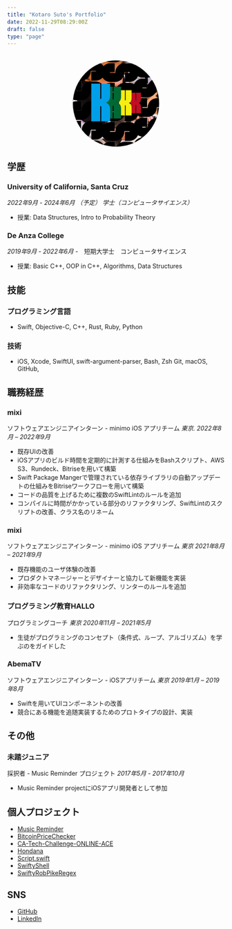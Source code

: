 ```yaml
---
title: "Kotaro Suto's Portfolio"
date: 2022-11-29T08:29:00Z
draft: false
type: "page"
---
```

<meta name="google-site-verification" content="-NAsw02ImQs2Tl-PXGGWMQlxtOOqG50_mPqdqoIkB9c" />
<meta name="format-detection" content="telephone=no">
<br>

<img src="/images/twitterIcon.jpg" id="icon" alt="My Twitter Icon Image">

<style>
#icon {
    border-radius: 50%;
    height: 200px;
    width: 200px;
    display: block;
    margin: auto;
}
</style>

## 学歴
### **University of California, Santa Cruz** 
*2022年9月 - 2024年6月 （予定） 学士（コンピュータサイエンス）*
- 授業: Data Structures, Intro to Probability Theory
### **De Anza College** 
*2019年9月 - 2022年6月*
-　短期大学士　コンピュータサイエンス
- 授業: Basic C++, OOP in C++, Algorithms, Data Structures

## 技能
### プログラミング言語
- Swift, Objective-C, C++, Rust, Ruby, Python
### 技術
  - iOS, Xcode, SwiftUI, swift-argument-parser, Bash, Zsh Git, macOS, GitHub,

## 職務経歴
### **mixi** 
ソフトウェアエンジニアインターン - minimo iOS アプリチーム *東京. 2022年8月 – 2022年9月*
- 既存UIの改善
- iOSアプリのビルド時間を定期的に計測する仕組みをBashスクリプト、AWS S3、Rundeck、Bitriseを用いて構築
- Swift Package Mangerで管理されている依存ライブラリの自動アップデートの仕組みをBitriseワークフローを用いて構築
- コードの品質を上げるために複数のSwiftLintのルールを追加
- コンパイルに時間がかかっている部分のリファクタリング、SwiftLintのスクリプトの改善、クラス名のリネーム

### **mixi** 
ソフトウェアエンジニアインターン - minimo iOS アプリチーム *東京 2021年8月 – 2021年9月*
- 既存機能のユーザ体験の改善
- プロダクトマネージャーとデザイナーと協力して新機能を実装
- 非効率なコードのリファクタリング、リンターのルールを追加

### **プログラミング教育HALLO** 
プログラミングコーチ *東京 2020年11月 – 2021年5月*
- 生徒がプログラミングのコンセプト（条件式、ループ、アルゴリズム）を学ぶのをガイドした

### **AbemaTV** 
ソフトウェアエンジニアインターン  - iOSアプリチーム *東京 2019年1月 – 2019年8月*
- Swiftを用いてUIコンポーネントの改善
- 競合にある機能を追随実装するためのプロトタイプの設計、実装

## その他
### **未踏ジュニア** 
採択者 - Music Reminder プロジェクト *2017年5月 - 2017年10月*
- Music Reminder projectにiOSアプリ開発者として参加

## 個人プロジェクト
- [Music Reminder](https://jr.mitou.org/projects/2017/music_reminder)
- [BitcoinPriceChecker](https://github.com/KS1019/BitcoinPriceChecker)
- [CA-Tech-Challenge-ONLINE-ACE](https://github.com/KS1019/CA-Tech-Challenge-ONLINE-ACE)
- [Hondana](https://github.com/KS1019/Hondana)
- [Script.swift](https://github.com/KS1019/Script.swift)
- [SwiftyShell](https://github.com/KS1019/SwiftyShell)
- [SwiftyRobPikeRegex](https://github.com/KS1019/SwiftyRobPikeRegex)

## SNS
- [GitHub](https://github.com/KS1019)
- [LinkedIn](https://www.linkedin.com/in/kotarosuto/)
